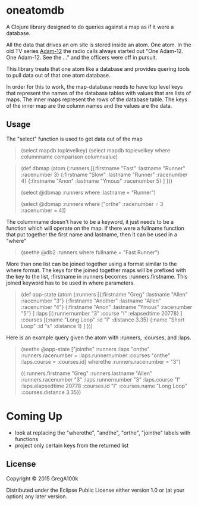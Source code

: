 # oneatomdb

A Clojure library designed to do queries against a map as if it were a database.

All the data that drives an om site is stored inside an atom.  One atom.
In the old TV series [Adam-12](https://en.wikipedia.org/wiki/Adam-12) the
radio calls always started out "One Adam-12. One Adam-12.  See the ..." and
the officers were off in pursuit.  

This library treats that one atom like a database and provides quering tools
to pull data out of that one atom database.

In order for this to work, the map-database needs to have top level keys
that represent the names of the database tables 
with values that are lists of maps.  The inner maps represent the rows
of the database table.  The keys of the inner map are the column 
names and the values are the data.

## Usage

The "select" function is used to get data out of the map

>(select mapdb toplevelkey)
>(select mapdb toplevelkey where columnname comparison columnvalue)

>(def dbmap (atom
>          {:runners [{:firstname "Fast" :lastname "Runner" :racenumber 3}
>                     {:firstname "Slow" :lastname "Runner" :racenumber 4}
>                     {:firstname "Anon" :lastname "Ymous" :racenumber 5}
>                    ] }))
>
>(select @dbmap :runners where :lastname = "Runner")
>
>(select @dbmap :runners where ["orthe" :racenumber = 3 :racenumber = 4])

The columnname doesn't have to be a keyword, it just needs to be a function
which will operate on the map.  If there were a fullname function that 
put together the first name and lastname, then it can be used in a "where"

>(seethe @db2 :runners where fullname = "Fast Runner")


More than one list can be joined together using a format similar to the 
where format.  The keys for the joined together maps will be prefixed
with the key to the list, :firstname in :runners becomes :runners.firstname.
This joined keyword has to be used in where parameters.

>(def app-state (atom
>           {:runners [{:firstname "Greg" :lastname "Allen" :racenumber "3"}
>                      {:firstname "Another" :lastname "Allen" :racenumber "4"}
>                      {:firstname "Anon" :lastname "Ymous" :racenumber "5"} ]
>            :laps    [{:runnernumber "3" :course "l" :elapsedtime 20778} ]
>            :courses [{:name "Long Loop" :id "l" :distance 3.35}
>                      {:name "Short Loop" :id "s" :distance 1} ]
>           }))
>

Here is an example query given the atom with :runners, :courses, and :laps.

>(seethe @app-state ["jointhe" :runners :laps "onthe" :runners.racenumber = :laps.runnernumber :courses "onthe" :laps.course = :courses.id] wherethe :runners.racenumber = "3")
>
>({:runners.firstname "Greg" :runners.lastname "Allen" :runners.racenumber "3"
            :laps.runnernumber "3" :laps.course "l" :laps.elapsedtime 20778
            :courses.id "l" :courses.name "Long Loop" :courses.distance 3.35})

Coming Up
=========
- look at replacing the "wherethe", "andthe", "orthe", "jointhe" labels with functions
- project only certain keys from the returned list


## License

Copyright © 2015 GregA100k

Distributed under the Eclipse Public License either version 1.0 or (at
your option) any later version.

